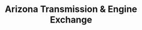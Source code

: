 ---
title: "Arizona Transmission & Engine Exchange"
url: /tucson/arizona-transmission-and-engine-exchange/
shop: car repair
---